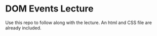 # DOM Events Lecture
Use this repo to follow along with the lecture. An html and CSS file are already included. 